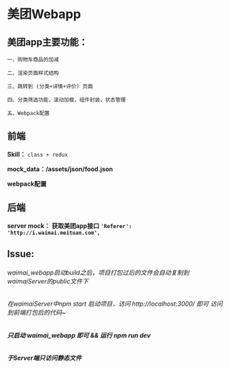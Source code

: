 # 美团Webapp

## 美团app主要功能：

    一、购物车商品的加减

    二、渲染页面样式结构

    三、跳转到 (分类+详情+评价) 页面

    四、分类筛选功能，滚动加载，组件封装，状态管理

    五、Webpack配置

## 前端

**Skill：** `class + redux`

**mock_data：/assets/json/food.json**

**webpack配置**

## 后端

**server mock： 获取美团app接口   `'Referer': 'http://i.waimai.meituan.com',`**

## Issue:

###### *waimai_webapp启动build之后，项目打包过后的文件会自动复制到waimaiServer的public文件下*

###### 在waimaiServer中npm start 启动项目，访问 http://localhost:3000/ 即可 访问到前端打包后的代码~

###### **只启动 waimai_webapp 即可  &&  运行 npm run dev**

###### **于Server端只访问静态文件**
